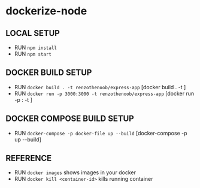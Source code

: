 # dockerize-node

## LOCAL SETUP

- RUN `npm install`
- RUN `npm start`

## DOCKER BUILD SETUP

- RUN `docker build . -t renzothenoob/express-app` [docker build . -t <container-name>]
- RUN `docker run -p 3000:3000 -t renzothenoob/express-app` [docker run -p <local-port>:<container-port> -t <container-name>]


## DOCKER COMPOSE BUILD SETUP

- RUN `docker-compose -p docker-file up --build` [docker-compose -p <main-container-name> up --build]

## REFERENCE

- RUN `docker images` shows images in your docker
- RUN `docker kill <container-id>` kills running container